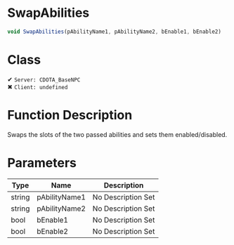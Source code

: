 # SwapAbilities
```js	
void SwapAbilities(pAbilityName1, pAbilityName2, bEnable1, bEnable2)
```
# Class
✔ `Server: CDOTA_BaseNPC`  
✖ `Client: undefined`  

# Function Description
Swaps the slots of the two passed abilities and sets them enabled/disabled.
# Parameters
Type|Name|Description
--|--|--
string|pAbilityName1|No Description Set
string|pAbilityName2|No Description Set
bool|bEnable1|No Description Set
bool|bEnable2|No Description Set
